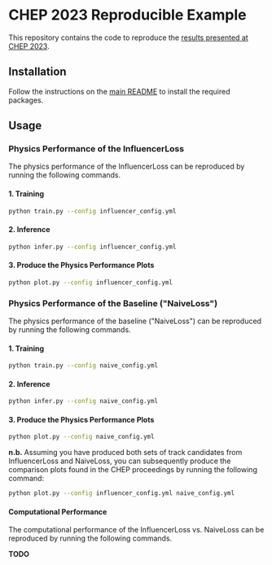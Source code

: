 # CHEP 2023 Reproducible Example

This repository contains the code to reproduce the [results presented at CHEP 2023](https://indico.jlab.org/event/459/contributions/11743/).

## Installation

Follow the instructions on the [main README](../../README.md) to install the required packages.

## Usage

### Physics Performance of the InfluencerLoss

The physics performance of the InfluencerLoss can be reproduced by running the following commands.


#### 1. Training

```bash
python train.py --config influencer_config.yml
```

#### 2. Inference

```bash
python infer.py --config influencer_config.yml
```

#### 3. Produce the Physics Performance Plots

```bash
python plot.py --config influencer_config.yml
```

### Physics Performance of the Baseline ("NaiveLoss")

The physics performance of the baseline ("NaiveLoss") can be reproduced by running the following commands.

#### 1. Training

```bash
python train.py --config naive_config.yml
```

#### 2. Inference

```bash
python infer.py --config naive_config.yml
```

#### 3. Produce the Physics Performance Plots

```bash
python plot.py --config naive_config.yml
```

**n.b.** Assuming you have produced both sets of track candidates from InfluencerLoss and NaiveLoss, you can subsequently produce the comparison plots found in the CHEP proceedings by running the following command:

```bash
python plot.py --config influencer_config.yml naive_config.yml
```

#### Computational Performance

The computational performance of the InfluencerLoss vs. NaiveLoss can be reproduced by running the following commands.

**TODO**